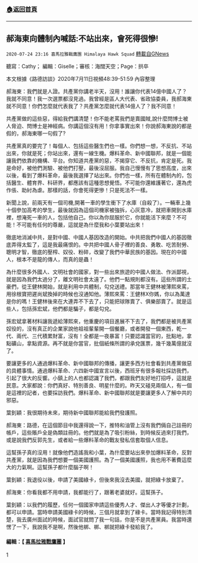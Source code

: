 ###  [:house:返回首頁](https://github.com/ourhimalayas/txt)
---

## 郝海東向體制內喊話:不站出來，會死得很慘!
`2020-07-24 23:16 喜馬拉雅戰鷹團 Himalaya Hawk Squad` [轉載自GNews](https://gnews.org/zh-hant/275319/)

聽寫：Cathy； 編輯：Giselle；審核：海闊天空；Page：拱卒

本文根據《路德訪談》2020年7月11日視頻48:39-51:59 內容整理



郝海東：我們就是人證。共產黨你講老半天，沒用！誰讓你代表14億中國人了？我就不同意！我一次選票都沒見過。我曾經是區人大代表、省政協委員，我郝海東就不同意！你們怎麼就代表我了？共產黨怎麼就代表14億人了？我不同意！

共產黨做的這些惡，得給我們講清楚！你不能老罵我們是賣國賊,說什麼閆博士被人脅迫、閆博士是神經病。你講這個沒有用！你拿事實出來！你說郝海東說的都是假的，郝海東哪一句假了?

共產黨真的要完了！每個人、包括這些醫生們也一樣。你們想一想，不反抗、不站出來，你就是死；你站出來，還有一線生機。爆料革命、新中國聯邦，就是一個能讓我們依靠的機構、平台。你知道共產黨的惡，不揭穿它、不反抗，肯定是死。我是命好，被他們測驗、被他們打壓，最後沒屈服。我自己慢慢有了思想高度，出來以後，看到了爆料革命，最後我選擇了站出來。你們也一樣，所有在體制內的，包括醫生、體育界、科研界，都應該有這種思想覺悟。不可能你還維護著它，還為虎作倀、助紂為虐。那樣的話，你會死得更慘！只是死法不一樣。

新聞上說，前兩天有一個司機,開著一車的學生衝下了水庫（自殺了）。一輛車上幾十個參加高考的學生，最後就因為這個司機家被強拆，心灰意冷，就把車開到水庫裡，想淹死一車的人，包括他自己。你以為你屈服於它，你就能活下來麼？不可能！不可能有任何的尊嚴，這就是為什麼我和小葉要站出來！

徹底地消滅中共，是對中國、中國人基因改造的開始。中共把我們中國人的基因徹底弄得太監了，這是我最痛恨的。中共把中國人骨子裡的善良、勇敢、吃苦耐勞、聰明才智，徹底的壓榨、奴役、粉碎，改變了我們中華民族的基因。現在的中國人，根本不是龍的傳人，而真的是蟲！

為什麼很多外國人、文明社會的國家，對一些出來旅遊的中國人做法、作派鄙視，就是因為我們太過分了，離文明社會太遠了。他們一點規則都沒有。這些所謂的土豪們，從王健林開始，就是利用中共體制，勾兌送禮。那當年王健林被薄熙來罵，用徐根寶把遲尚斌換掉的時候也沒通知他。薄熙來罵：王健林X你媽，你以為萬達是你的嗎！王健林後來在大連弄不下去了，只能把球隊賣了、俱樂部賣了。就是這些人，包括孫宏斌，他們都是騙子，都是勾兌。

孫宏斌拿著材料讓我遞給薄熙來，他重慶的項目進展不下去了，我們都是被共產黨奴役的，沒有真正的企業家說他祖祖輩輩開一個餐廳，或者開發一個東西，乾一代、兩代、三代積累財富，沒有！全都是一夜暴富！只要認識當官的，批點地，拿點礦山，拿點資源。再不就是你當官，批個紙條所謂的承兌匯票，幾千幾萬億就沒了。

要讓更多的人通過爆料革命、新中國聯邦的傳播，讓更多西方社會看到共產黨做惡的具體事情。通過爆料革命、六四新中國宣言以後，西班牙有很多報社採訪我們，引起了很大的反響。小鎮上的人也都認識了我們，都跟我們友好地打招呼，這就是民意。大家都說：你們真好、特別善良、明星什麼的。昨天又碰見兩個人，有一個是這裡的記者，也要採訪我們。爆料革命、新中國聯邦就是要讓更多人了解中共的邪惡。

葉釗穎：我很期待未來，期待新中國聯邦能給我們發護照。

郝海東：路德，在這個節目中我還得說一下，推特和油管上沒有我們倆自己註冊的帳戶，這些賬戶全是偽類註冊的。他們就是為了吸引粉絲，到時候反過來打我們，或是說我們反郭先生，或者給一些爆料革命的戰友發私信套取個人信息。

這幫孫子真的沒用！就像他們造謠我和小葉，為什麼要站出來參加爆料革命，反對共產黨，就是因為我們想要一個美國護照。為了一個美國護照，我也用不著費這麼大的力氣啊。這幫孫子都什麼腦子啊！

葉釗穎：我退役以後，申請了美國綠卡，但後來我沒去美國，就把綠卡放棄了。

郝海東：你看我都不用申請，我都能行了，跟著老婆就好。這幫孫子。

葉釗穎：以我們的履歷，任何一個國家申請這些優秀人才、傑出人才等優才計劃，都可以申請。當時申請美國綠卡的時候，三個月就拿到了綠卡。當時我記得特別清楚，我去廣州面試的時候，面試官就問了我一句話，你是不是共產黨員。我當時還愣了一下，我說我不是啊，然後他梆、梆、梆就把綠卡發給我了。

#### 編輯：【 [喜馬拉雅戰鷹團](https://spark.adobe.com/page/k8vmUmnbXoCuq/) 】 



1
